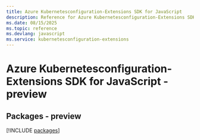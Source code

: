 ```yaml
---
title: Azure Kubernetesconfiguration-Extensions SDK for JavaScript
description: Reference for Azure Kubernetesconfiguration-Extensions SDK for JavaScript
ms.date: 08/15/2025
ms.topic: reference
ms.devlang: javascript
ms.service: kubernetesconfiguration-extensions
---
```

# Azure Kubernetesconfiguration-Extensions SDK for JavaScript - preview
## Packages - preview
[!INCLUDE [packages](kubernetesconfiguration-extensions-index.md)]